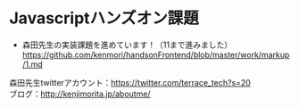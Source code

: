 # Javascriptハンズオン課題
* 森田先生の実装課題を進めています！（11まで進みました）
https://github.com/kenmori/handsonFrontend/blob/master/work/markup/1.md


森田先生twitterアカウント：https://twitter.com/terrace_tech?s=20
<br>
ブログ：http://kenjimorita.jp/aboutme/
